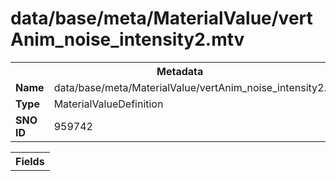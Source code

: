 <h1>data/base/meta/MaterialValue/vertAnim_noise_intensity2.mtv</h1><table><tr><th colspan="100%">Metadata</th></tr><tr><td><b>Name</b></td><td>data/base/meta/MaterialValue/vertAnim_noise_intensity2.mtv</td></tr><tr><td><b>Type</b></td><td>MaterialValueDefinition</td></tr><tr><td><b>SNO ID</b></td><td>959742</td></tr></table>

<table><tr><th colspan="100%">Fields</th></tr></table>


